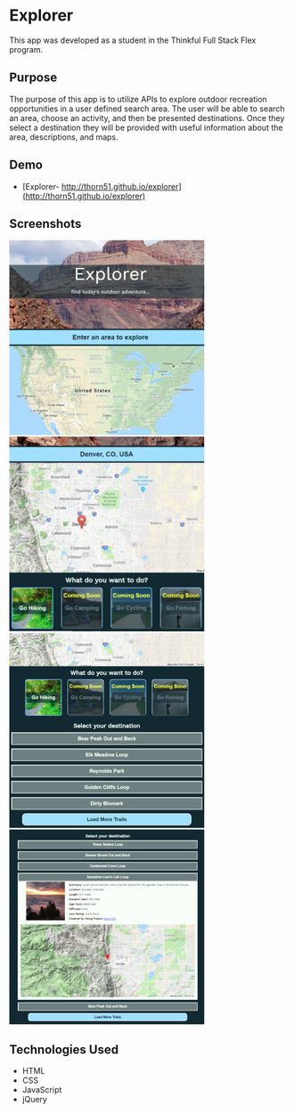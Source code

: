 # Explorer

This app was developed as a student in the Thinkful Full Stack Flex program.

## Purpose

The purpose of this app is to utilize APIs to explore outdoor recreation opportunities in a user defined search area. The user will be able to search an area, choose an activity, and then be presented destinations. Once they select a destination they will be provided with useful information about the area, descriptions, and maps.

## Demo

- [Explorer- http://thorn51.github.io/explorer](http://thorn51.github.io/explorer)

## Screenshots

![Explorer Hero](/assets/explorer-screenshot.png)
![Explorer Hero](/assets/explorer-screenshot-2.png)
![Explorer Hero](/assets/explorer-screenshot-3.png)
![Explorer Hero](/assets/explorer-screenshot-4.png)

## Technologies Used

- HTML
- CSS
- JavaScript
- jQuery

